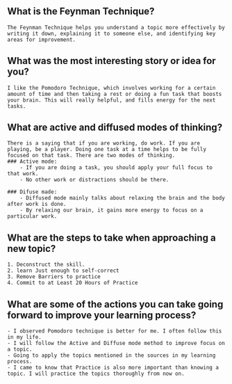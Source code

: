 ## What is the Feynman Technique?
    The Feynman Technique helps you understand a topic more effectively by writing it down, explaining it to someone else, and identifying key areas for improvement.

## What was the most interesting story or idea for you?
    I like the Pomodoro Technique, which involves working for a certain amount of time and then taking a rest or doing a fun task that boosts your brain. This will really helpful, and fills energy for the next tasks.

## What are active and diffused modes of thinking?
    There is a saying that if you are working, do work. If you are playing, be a player. Doing one task at a time helps to be fully focused on that task. There are two modes of thinking.
    ### Active mode:
        - If you are doing a task, you should apply your full focus to that work.
        - No other work or distractions should be there.

    ### Difuse made:
        - Diffused mode mainly talks about relaxing the brain and the body after work is done.
        - By relaxing our brain, it gains more energy to focus on a particular work.

## What are the steps to take when approaching a new topic? 
    1. Deconstruct the skill.
    2. learn Just enough to self-correct
    3. Remove Barriers to practice
    4. Commit to at Least 20 Hours of Practice

## What are some of the actions you can take going forward to improve your learning process?
    - I observed Pomodoro technique is better for me. I often follow this in my life.
    - I will follow the Active and Diffuse mode method to improve focus on a topic.
    - Going to apply the topics mentioned in the sources in my learning process.
    - I came to know that Practice is also more important than knowing a topic. I will practice the topics thoroughly from now on.

